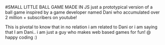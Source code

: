 #SMALL LITTLE BALL GAME MADE IN JS
just a prototypical version of a ball game inspired by a game developer named Dani who accumulated over 2 million + subscribers on youtube!

This is pivotal to know that in no relation i am related to Dani or i am saying that I am Dani.. i am just a guy who makes web based games for fun! @ happy coding
 :)
